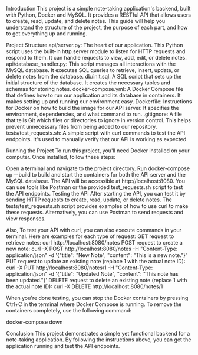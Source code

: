 Introduction
This project is a simple note-taking application's backend, built with Python, Docker and MySQL. It provides a RESTful API that allows users to create, read, update, and delete notes. This guide will help you understand the structure of the project, the purpose of each part, and how to get everything up and running.

Project Structure
api/server.py: The heart of our application. This Python script uses the built-in http.server module to listen for HTTP requests and respond to them. It can handle requests to view, add, edit, or delete notes.
api/database_handler.py: This script manages all interactions with the MySQL database. It executes SQL queries to retrieve, insert, update, or delete notes from the database.
db/init.sql: A SQL script that sets up the initial structure of the database. It creates the necessary tables and schemas for storing notes.
docker-compose.yml: A Docker Compose file that defines how to run our application and its database in containers. It makes setting up and running our environment easy.
Dockerfile: Instructions for Docker on how to build the image for our API server. It specifies the environment, dependencies, and what command to run.
.gitignore: A file that tells Git which files or directories to ignore in version control. This helps prevent unnecessary files from being added to our repository.
tests/test_requests.sh: A simple script with curl commands to test the API endpoints. It's used to manually verify that our API is working as expected.

Running the Project
To run this project, you'll need Docker installed on your computer. Once installed, follow these steps:

Open a terminal and navigate to the project directory.
Run docker-compose up --build to build and start the containers for both the API server and the MySQL database.
The API will be accessible at http://localhost:8080. You can use tools like Postman or the provided test_requests.sh script to test the API endpoints.
Testing the API
After starting the API, you can test it by sending HTTP requests to create, read, update, or delete notes. The tests/test_requests.sh script provides examples of how to use curl to make these requests. Alternatively, you can use Postman to send requests and view responses.

Also, To test your API with curl, you can also execute commands in your terminal. Here are examples for each type of request:
GET request to retrieve notes:
curl http://localhost:8080/notes
POST request to create a new note:
curl -X POST http://localhost:8080/notes -H "Content-Type: application/json" -d '{"title": "New Note", "content": "This is a new note."}'
PUT request to update an existing note (replace 1 with the actual note ID):
curl -X PUT http://localhost:8080/notes/1 -H "Content-Type: application/json" -d '{"title": "Updated Note", "content": "This note has been updated."}'
DELETE request to delete an existing note (replace 1 with the actual note ID):
curl -X DELETE http://localhost:8080/notes/1

When you're done testing, you can stop the Docker containers by pressing Ctrl+C in the terminal where Docker Compose is running. To remove the containers completely, use the following command:

docker-compose down

Conclusion
This project demonstrates a simple yet functional backend for a note-taking application. By following the instructions above, you can get the application running and test the API endpoints.
